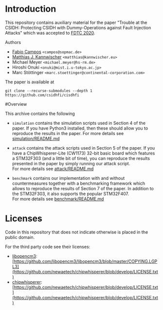 # Introduction 

This repository contains auxiliary material for the paper "Trouble at the CSIDH: Protecting CSIDH with
Dummy-Operations against Fault Injection Attacks" which was accepted to [FDTC 2020](https://fdtc.deib.polimi.it/FDTC20/index.html).

Authors
 - [Fabio Campos](https://www.sopmac.de/) `<campos@sopmac.de>` 
 - [Matthias J. Kannwischer](https://kannwischer.eu) `<matthias@kannwischer.eu>`
 - Michael Meyer `<michael.meyer@hs-rm.de>`
 - Hiroshi Onuki `<onuki@mist.i.u-tokyo.ac.jp>`
 - Marc Stöttinger `<marc.stoettinger@continental-corporation.com>` 

The paper is available at <TODO>

```
git clone --recurse-submodules --depth 1 https://github.com/csidhfi/cisdhfi
```

#Overview

This archive contains the following 
- `simulation` contains the simulation scripts used in Section 4 of the paper.
  If you have Python3 installed, then these should allow you to reproduce the 
  results in the paper. 
  For more details see [simulation/README.md](./simulation/README.md) 

- `attack` contains the attack scripts used in Section 5 of the paper.
  If you have a ChipWhisperer-Lite (CW1173) 32-bit basic board which features 
  a STM32F303 (and a little bit of time), you can reproduce the results 
  presented in the paper by simply running our attack script.  
  For more details see [attack/README.md](./attack/README.md) 
  
- `benchmark` contains our implementation with and without countermeasures
  together with a benchmarking framework which allows to reproduce the results
  of Section 7 of the paper.
  In addition to the STM32F303, it also supports the popular STM32F407.  
  For more details see [benchmark/README.md](./benchmark/README.md)


# Licenses

Code in this repository that does not indicate otherwise is placed in the public domain. 

For the third party code see their licenses:
- [libopencm3](https://github.com/libopencm3/libopencm3): [https://github.com/libopencm3/libopencm3/blob/master/COPYING.LGPL3](https://github.com/newaetech/chipwhisperer/blob/develop/LICENSE.txt)
- [chipwhisperer](https://github.com/newaetech/chipwhisperer): [https://github.com/newaetech/chipwhisperer/blob/develop/LICENSE.txt](https://github.com/newaetech/chipwhisperer/blob/develop/LICENSE.txt)
